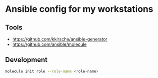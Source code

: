 # Ansible config for my workstations

## Tools

- https://github.com/kkirsche/ansible-generator
- https://github.com/ansible/molecule

## Development

```bash
molecule init role --role-name <role-name>
```